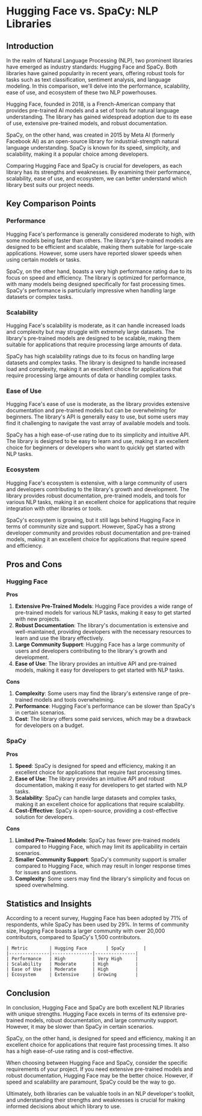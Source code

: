 # Hugging Face vs. SpaCy: NLP Libraries
## Introduction

In the realm of Natural Language Processing (NLP), two prominent libraries have emerged as industry standards: Hugging Face and SpaCy. Both libraries have gained popularity in recent years, offering robust tools for tasks such as text classification, sentiment analysis, and language modeling. In this comparison, we'll delve into the performance, scalability, ease of use, and ecosystem of these two NLP powerhouses.

Hugging Face, founded in 2018, is a French-American company that provides pre-trained AI models and a set of tools for natural language understanding. The library has gained widespread adoption due to its ease of use, extensive pre-trained models, and robust documentation.

SpaCy, on the other hand, was created in 2015 by Meta AI (formerly Facebook AI) as an open-source library for industrial-strength natural language understanding. SpaCy is known for its speed, simplicity, and scalability, making it a popular choice among developers.

Comparing Hugging Face and SpaCy is crucial for developers, as each library has its strengths and weaknesses. By examining their performance, scalability, ease of use, and ecosystem, we can better understand which library best suits our project needs.

## Key Comparison Points

### Performance

Hugging Face's performance is generally considered moderate to high, with some models being faster than others. The library's pre-trained models are designed to be efficient and scalable, making them suitable for large-scale applications. However, some users have reported slower speeds when using certain models or tasks.

SpaCy, on the other hand, boasts a very high performance rating due to its focus on speed and efficiency. The library is optimized for performance, with many models being designed specifically for fast processing times. SpaCy's performance is particularly impressive when handling large datasets or complex tasks.

### Scalability

Hugging Face's scalability is moderate, as it can handle increased loads and complexity but may struggle with extremely large datasets. The library's pre-trained models are designed to be scalable, making them suitable for applications that require processing large amounts of data.

SpaCy has high scalability ratings due to its focus on handling large datasets and complex tasks. The library is designed to handle increased load and complexity, making it an excellent choice for applications that require processing large amounts of data or handling complex tasks.

### Ease of Use

Hugging Face's ease of use is moderate, as the library provides extensive documentation and pre-trained models but can be overwhelming for beginners. The library's API is generally easy to use, but some users may find it challenging to navigate the vast array of available models and tools.

SpaCy has a high ease-of-use rating due to its simplicity and intuitive API. The library is designed to be easy to learn and use, making it an excellent choice for beginners or developers who want to quickly get started with NLP tasks.

### Ecosystem

Hugging Face's ecosystem is extensive, with a large community of users and developers contributing to the library's growth and development. The library provides robust documentation, pre-trained models, and tools for various NLP tasks, making it an excellent choice for applications that require integration with other libraries or tools.

SpaCy's ecosystem is growing, but it still lags behind Hugging Face in terms of community size and support. However, SpaCy has a strong developer community and provides robust documentation and pre-trained models, making it an excellent choice for applications that require speed and efficiency.

## Pros and Cons

### Hugging Face

**Pros**

1. **Extensive Pre-Trained Models**: Hugging Face provides a wide range of pre-trained models for various NLP tasks, making it easy to get started with new projects.
2. **Robust Documentation**: The library's documentation is extensive and well-maintained, providing developers with the necessary resources to learn and use the library effectively.
3. **Large Community Support**: Hugging Face has a large community of users and developers contributing to the library's growth and development.
4. **Ease of Use**: The library provides an intuitive API and pre-trained models, making it easy for developers to get started with NLP tasks.

**Cons**

1. **Complexity**: Some users may find the library's extensive range of pre-trained models and tools overwhelming.
2. **Performance**: Hugging Face's performance can be slower than SpaCy's in certain scenarios.
3. **Cost**: The library offers some paid services, which may be a drawback for developers on a budget.

### SpaCy

**Pros**

1. **Speed**: SpaCy is designed for speed and efficiency, making it an excellent choice for applications that require fast processing times.
2. **Ease of Use**: The library provides an intuitive API and robust documentation, making it easy for developers to get started with NLP tasks.
3. **Scalability**: SpaCy can handle large datasets and complex tasks, making it an excellent choice for applications that require scalability.
4. **Cost-Effective**: SpaCy is open-source, providing a cost-effective solution for developers.

**Cons**

1. **Limited Pre-Trained Models**: SpaCy has fewer pre-trained models compared to Hugging Face, which may limit its applicability in certain scenarios.
2. **Smaller Community Support**: SpaCy's community support is smaller compared to Hugging Face, which may result in longer response times for issues and questions.
3. **Complexity**: Some users may find the library's simplicity and focus on speed overwhelming.

## Statistics and Insights

According to a recent survey, Hugging Face has been adopted by 71% of respondents, while SpaCy has been used by 29%. In terms of community size, Hugging Face boasts a larger community with over 20,000 contributors, compared to SpaCy's 1,500 contributors.

```
| Metric        | Hugging Face       | SpaCy       |
|---------------|---------------|---------------|
| Performance   | High          | Very High     |
| Scalability   | Moderate      | High          |
| Ease of Use   | Moderate      | High          |
| Ecosystem     | Extensive     | Growing       |
```

## Conclusion

In conclusion, Hugging Face and SpaCy are both excellent NLP libraries with unique strengths. Hugging Face excels in terms of its extensive pre-trained models, robust documentation, and large community support. However, it may be slower than SpaCy in certain scenarios.

SpaCy, on the other hand, is designed for speed and efficiency, making it an excellent choice for applications that require fast processing times. It also has a high ease-of-use rating and is cost-effective.

When choosing between Hugging Face and SpaCy, consider the specific requirements of your project. If you need extensive pre-trained models and robust documentation, Hugging Face may be the better choice. However, if speed and scalability are paramount, SpaCy could be the way to go.

Ultimately, both libraries can be valuable tools in an NLP developer's toolkit, and understanding their strengths and weaknesses is crucial for making informed decisions about which library to use.
